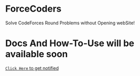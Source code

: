 # ForceCoders
Solve CodeForces Round Problems without Opening webSite!

# Docs And How-To-Use will be available soon 
[```Click Here``` to get notified](https://github.com/mafiya69/ForceCode/subscription)

